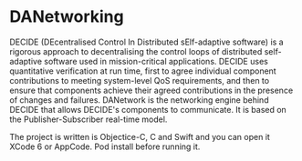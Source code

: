# DANetworking
DECIDE (DEcentralised Control In Distributed sElf-adaptive software) is a rigorous approach to decentralising the control loops of distributed self-adaptive software used in mission-critical applications. DECIDE uses quantitative verification at run time, first to agree individual component contributions to meeting system-level QoS requirements, and then to ensure that components achieve their agreed contributions in the presence of changes and failures.
DANetwork is the networking engine behind DECIDE that allows DECIDE's components to communicate. It is based on the Publisher-Subscriber real-time model.

The project is written is Objectice-C, C and Swift and you can open it XCode 6 or AppCode.
Pod install before running it.
